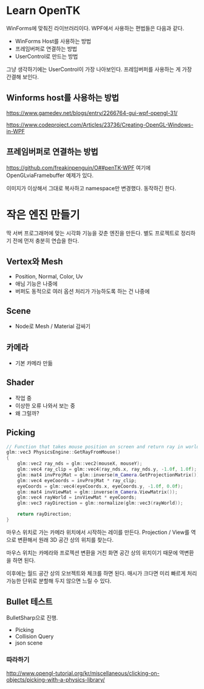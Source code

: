 # Learn OpenTK

WinForms에 맞춰진 라이브러리이다. WPF에서 사용하는 편법들은 다음과 같다. 
- WinForms Host를 사용하는 방법
- 프레임버퍼로 연결하는 방법 
- UserControl로 만드는 방법

그냥 생각하기에는 UserControl이 가장 나아보인다. 
프레임버퍼를 사용하는 게 가장 간결해 보인다. 

## Winforms host를 사용하는 방법 

https://www.gamedev.net/blogs/entry/2266764-gui-wpf-opengl-31/

https://www.codeproject.com/Articles/23736/Creating-OpenGL-Windows-in-WPF


## 프레임버퍼로 연결하는 방법 

https://github.com/freakinpenguin/O##penTK-WPF
여기에 OpenGLviaFramebuffer 예제가 있다. 

이미지가 이상해서 그대로 복사하고 namespace만 변경했다. 
동작하긴 한다. 


# 작은 엔진 만들기 

딱 서버 프로그래머에 맞는 시각화 기능을 갖춘 엔진을 만든다. 
별도 프로젝트로 정리하기 전에 먼저 충분히 연습을 한다. 

## Vertex와 Mesh 

- Position, Normal, Color, Uv
- 애님 기능은 나중에 
- 버퍼도 동적으로 여러 옵션 처리가 가능하도록 하는 건 나중에 

## Scene 

- Node로 Mesh / Material 감싸기

## 카메라 

- 기본 카메라 만듦 

## Shader

- 작업 중 
- 이상한 오류 나와서 보는 중 
- 왜 그럴까? 


## Picking 

```c++
// Function that takes mouse position on screen and return ray in world coords
glm::vec3 PhysicsEngine::GetRayFromMouse()
{
	glm::vec2 ray_nds = glm::vec2(mouseX, mouseY);
	glm::vec4 ray_clip = glm::vec4(ray_nds.x, ray_nds.y, -1.0f, 1.0f);
	glm::mat4 invProjMat = glm::inverse(m_Camera.GetProjectionMatrix());
	glm::vec4 eyeCoords = invProjMat * ray_clip;
	eyeCoords = glm::vec4(eyeCoords.x, eyeCoords.y, -1.0f, 0.0f);
	glm::mat4 invViewMat = glm::inverse(m_Camera.ViewMatrix());
	glm::vec4 rayWorld = invViewMat * eyeCoords;
	glm::vec3 rayDirection = glm::normalize(glm::vec3(rayWorld));

	return rayDirection;
}
```

마우스 위치로 가는 카메라 위치에서 시작하는 레이를 만든다. 
Projection / View를 역으로 변환해서 원래 3D 공간 상의 위치를 찾는다. 

마우스 위치는 카메라와 프로젝션 변환을 거친 화면 공간 상의 위치이기 때문에 역변환을 하면 된다. 

이후에는 월드 공간 상의 오브젝트와 체크를 하면 된다. 
매시가 크다면 미리 빠르게 처리 가능한 단위로 분할해 두지 않으면 느릴 수 있다. 



## Bullet 테스트 

BulletSharp으로 진행. 
 
- Picking
- Collision Query
- json scene 


### 따라하기 

http://www.opengl-tutorial.org/kr/miscellaneous/clicking-on-objects/picking-with-a-physics-library/













